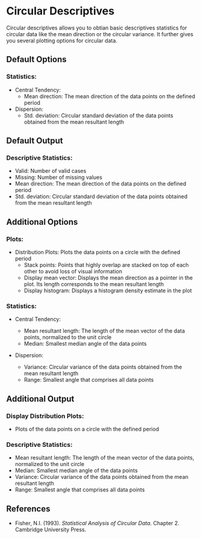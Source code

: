 Circular Descriptives
============

Circular descriptives allows you to obtian basic descriptives statistics for circular data like the mean direction or the circular variance. It further gives you several plotting options for circular data.

Default Options
-------
### Statistics:
- Central Tendency:
  - Mean direction: The mean direction of the data points on the defined period
- Dispersion:
  - Std. deviation: Circular standard deviation of the data points obtained from the mean resultant length

Default Output
-------
### Descriptive Statistics:
- Valid: Number of valid cases
- Missing: Number of missing values
- Mean direction: The mean direction of the data points on the defined period
- Std. deviation: Circular standard deviation of the data points obtained from the mean resultant length

Additional Options
------------------
### Plots:
- Distribution Plots: Plots the data points on a circle with the defined period
  - Stack points: Points that highly overlap are stacked on top of each other to avoid loss of visual information
  - Display mean vector: Displays the mean direction as a pointer in the plot. Its length corresponds to the mean resultant length
  - Display histogram: Displays a histogram density estimate in the plot

### Statistics:
- Central Tendency:
  - Mean resultant length: The length of the mean vector of the data points, normalized to the unit circle
  - Median: Smallest median angle of the data points

- Dispersion:
  - Variance: Circular variance of the data points obtained from the mean resultant length
  - Range: Smallest angle that comprises all data points

Additional Output
------------------
### Display Distribution Plots:
  - Plots of the data points on a circle with the defined period

### Descriptive Statistics:
  - Mean resultant length: The length of the mean vector of the data points, normalized to the unit circle
  - Median: Smallest median angle of the data points
  - Variance: Circular variance of the data points obtained from the mean resultant length
  - Range: Smallest angle that comprises all data points

References
-------
- Fisher, N.I. (1993). *Statistical Analysis of Circular Data*. Chapter 2. Cambridge University Press.
